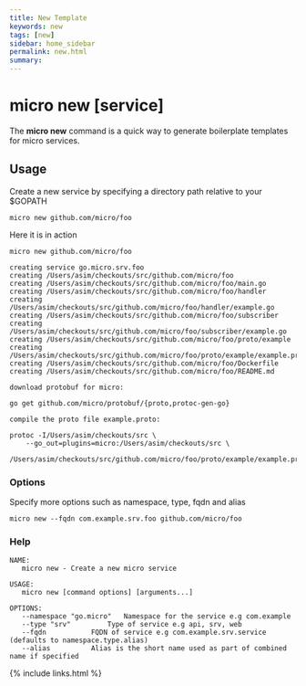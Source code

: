```yaml
---
title: New Template
keywords: new
tags: [new]
sidebar: home_sidebar
permalink: new.html
summary: 
---
```


# micro new [service]

The **micro new** command is a quick way to generate boilerplate templates for micro services.

## Usage

Create a new service by specifying a directory path relative to your $GOPATH

```
micro new github.com/micro/foo
```

Here it is in action

```
micro new github.com/micro/foo

creating service go.micro.srv.foo
creating /Users/asim/checkouts/src/github.com/micro/foo
creating /Users/asim/checkouts/src/github.com/micro/foo/main.go
creating /Users/asim/checkouts/src/github.com/micro/foo/handler
creating /Users/asim/checkouts/src/github.com/micro/foo/handler/example.go
creating /Users/asim/checkouts/src/github.com/micro/foo/subscriber
creating /Users/asim/checkouts/src/github.com/micro/foo/subscriber/example.go
creating /Users/asim/checkouts/src/github.com/micro/foo/proto/example
creating /Users/asim/checkouts/src/github.com/micro/foo/proto/example/example.proto
creating /Users/asim/checkouts/src/github.com/micro/foo/Dockerfile
creating /Users/asim/checkouts/src/github.com/micro/foo/README.md

download protobuf for micro:

go get github.com/micro/protobuf/{proto,protoc-gen-go}

compile the proto file example.proto:

protoc -I/Users/asim/checkouts/src \
	--go_out=plugins=micro:/Users/asim/checkouts/src \
	/Users/asim/checkouts/src/github.com/micro/foo/proto/example/example.proto

```

### Options

Specify more options such as namespace, type, fqdn and alias

```
micro new --fqdn com.example.srv.foo github.com/micro/foo
```

### Help

```
NAME:
   micro new - Create a new micro service

USAGE:
   micro new [command options] [arguments...]

OPTIONS:
   --namespace "go.micro"	Namespace for the service e.g com.example
   --type "srv"			Type of service e.g api, srv, web
   --fqdn 			FQDN of service e.g com.example.srv.service (defaults to namespace.type.alias)
   --alias 			Alias is the short name used as part of combined name if specified
```
{% include links.html %}
